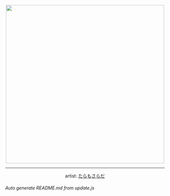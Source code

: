 
<p align="center">
  <img width="500" src="https://nekos.best/api/v2/neko/0364.png">
  <hr/>
  <center>
    artist: <a href="https://www.pixiv.net/en/artworks/87469506">たらもさらだ</a>
  </center>
</p>


###### Auto generate README.md from update.js

